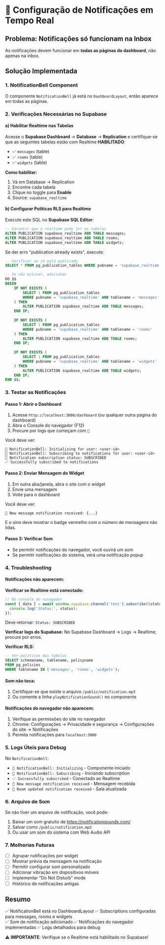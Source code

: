 # 🔔 Configuração de Notificações em Tempo Real

## Problema: Notificações só funcionam na Inbox

As notificações devem funcionar em **todas as páginas do dashboard**, não apenas na inbox.

## Solução Implementada

### 1. NotificationBell Component
O componente `NotificationBell` já está no `DashboardLayout`, então aparece em todas as páginas.

### 2. Verificações Necessárias no Supabase

#### a) Habilitar Realtime nas Tabelas

Acesse o **Supabase Dashboard** → **Database** → **Replication** e certifique-se que as seguintes tabelas estão com Realtime **HABILITADO**:

- ✅ `messages` (table)
- ✅ `rooms` (table)
- ✅ `widgets` (table)

**Como habilitar:**
1. Vá em Database → Replication
2. Encontre cada tabela
3. Clique no toggle para **Enable**
4. Source: `supabase_realtime`

#### b) Configurar Políticas RLS para Realtime

Execute este SQL no **Supabase SQL Editor**:

```sql
-- Garantir que o realtime pode ler as tabelas
ALTER PUBLICATION supabase_realtime ADD TABLE messages;
ALTER PUBLICATION supabase_realtime ADD TABLE rooms;
ALTER PUBLICATION supabase_realtime ADD TABLE widgets;
```

Se der erro "publication already exists", execute:

```sql
-- Verificar se já está publicado
SELECT * FROM pg_publication_tables WHERE pubname = 'supabase_realtime';

-- Se não estiver, adicionar
DO $$ 
BEGIN
    IF NOT EXISTS (
        SELECT 1 FROM pg_publication_tables 
        WHERE pubname = 'supabase_realtime' AND tablename = 'messages'
    ) THEN
        ALTER PUBLICATION supabase_realtime ADD TABLE messages;
    END IF;
    
    IF NOT EXISTS (
        SELECT 1 FROM pg_publication_tables 
        WHERE pubname = 'supabase_realtime' AND tablename = 'rooms'
    ) THEN
        ALTER PUBLICATION supabase_realtime ADD TABLE rooms;
    END IF;
    
    IF NOT EXISTS (
        SELECT 1 FROM pg_publication_tables 
        WHERE pubname = 'supabase_realtime' AND tablename = 'widgets'
    ) THEN
        ALTER PUBLICATION supabase_realtime ADD TABLE widgets;
    END IF;
END $$;
```

### 3. Testar as Notificações

#### Passo 1: Abrir o Dashboard
1. Acesse `http://localhost:3000/dashboard` (ou qualquer outra página do dashboard)
2. Abra o Console do navegador (F12)
3. Procure por logs que começam com `🔔`

Você deve ver:
```
🔔 NotificationBell: Initializing for user: <user-id>
🔔 NotificationBell: Subscribing to notifications for user: <user-id>
🔔 Notification subscription status: SUBSCRIBED
✅ Successfully subscribed to notifications
```

#### Passo 2: Enviar Mensagem do Widget
1. Em outra aba/janela, abra o site com o widget
2. Envie uma mensagem
3. Volte para o dashboard

Você deve ver:
```
🔔 New message notification received: {...}
```

E o sino deve mostrar o badge vermelho com o número de mensagens não lidas.

#### Passo 3: Verificar Som
- Se permitir notificações do navegador, você ouvirá um som
- Se permitir notificações do sistema, verá uma notificação popup

### 4. Troubleshooting

#### Notificações não aparecem:

**Verificar se Realtime está conectado:**
```javascript
// No console do navegador
const { data } = await window.supabase.channel('test').subscribe((status) => {
  console.log('Status:', status);
});
```

Deve retornar: `Status: SUBSCRIBED`

**Verificar logs do Supabase:**
No Supabase Dashboard → Logs → Realtime, procure por erros.

**Verificar RLS:**
```sql
-- Ver políticas das tabelas
SELECT schemaname, tablename, policyname 
FROM pg_policies 
WHERE tablename IN ('messages', 'rooms', 'widgets');
```

#### Som não toca:

1. Certifique-se que existe o arquivo `/public/notification.mp3`
2. Ou comente a linha `playNotificationSound()` no componente

#### Notificações do navegador não aparecem:

1. Verifique as permissões do site no navegador
2. Chrome: Configurações → Privacidade e segurança → Configurações do site → Notificações
3. Permita notificações para `localhost:3000`

### 5. Logs Úteis para Debug

No `NotificationBell`:
- `🔔 NotificationBell: Initializing` - Componente iniciado
- `🔔 NotificationBell: Subscribing` - Iniciando subscription
- `✅ Successfully subscribed` - Conectado ao Realtime
- `🔔 New message notification received` - Mensagem recebida
- `🔔 Room updated notification received` - Sala atualizada

### 6. Arquivo de Som

Se não tiver um arquivo de notificação, você pode:

1. Baixar um som gratuito de https://notificationsounds.com/
2. Salvar como `/public/notification.mp3`
3. Ou usar um som do sistema com Web Audio API

### 7. Melhorias Futuras

- [ ] Agrupar notificações por widget
- [ ] Mostrar prévia da mensagem na notificação
- [ ] Permitir configurar som personalizado
- [ ] Adicionar vibração em dispositivos móveis
- [ ] Implementar "Do Not Disturb" mode
- [ ] Histórico de notificações antigas

## Resumo

✅ NotificationBell está no DashboardLayout
✅ Subscriptions configuradas para messages, rooms e widgets  
✅ Som de notificação adicionado
✅ Notificações do navegador implementadas
✅ Logs detalhados para debug

⚠️ **IMPORTANTE**: Verifique se o Realtime está habilitado no Supabase!


